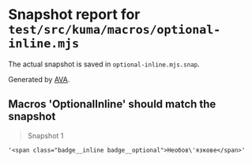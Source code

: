 # Snapshot report for `test/src/kuma/macros/optional-inline.mjs`

The actual snapshot is saved in `optional-inline.mjs.snap`.

Generated by [AVA](https://avajs.dev).

## Macros 'OptionalInline' should match the snapshot

> Snapshot 1

    '<span class="badge__inline badge__optional">Необов\'язкове</span>'
